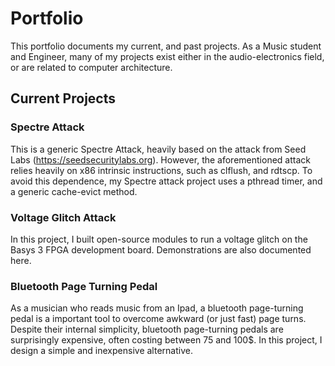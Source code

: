 # Portfolio

This portfolio documents my current, and past projects. As a Music student and Engineer, many of my projects exist either in the audio-electronics field, or are related to computer architecture.

## Current Projects
### Spectre Attack
This is a generic Spectre Attack, heavily based on the attack from Seed Labs (https://seedsecuritylabs.org). 
However, the aforementioned attack relies heavily on x86 intrinsic instructions, such as clflush, and rdtscp. To avoid this dependence, my Spectre attack project uses a pthread timer, and a generic cache-evict method.
### Voltage Glitch Attack
In this project, I built open-source modules to run a voltage glitch on the Basys 3 FPGA development board. Demonstrations are also documented here.
### Bluetooth Page Turning Pedal
As a musician who reads music from an Ipad, a bluetooth page-turning pedal is a important tool to overcome awkward (or just fast) page turns. Despite their internal simplicity, bluetooth page-turning pedals are surprisingly expensive, often costing between 75 and 100$. In this project, I design a simple and inexpensive alternative.


